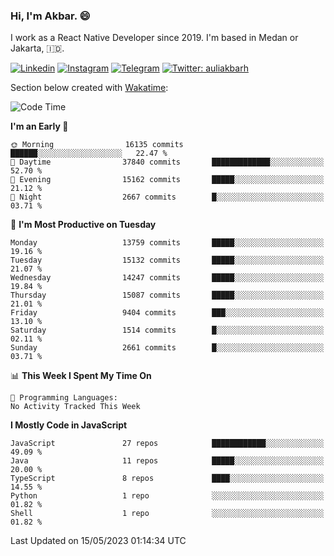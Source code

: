 ### Hi,  I'm Akbar. 😄

I work as a React Native Developer since 2019. I'm based in Medan or Jakarta, :indonesia:. 

<!-- 🔭 Take a look at my [LinkedIn](https://www.linkedin.com/in/aulia-akbar-harahap/) profile. -->

<!-- For now I still don't have a repository to be proud of, but I'm working on it. -->

[![Linkedin](https://img.shields.io/badge/-Aulia%20Akbar%20Harahap-blue?style=flat-square&labelColor=gray&logo=Linkedin&logoColor=white&link=https://www.linkedin.com/in/aulia-akbar-harahap)](https://www.linkedin.com/in/aulia-akbar-harahap)
[![Instagram](https://img.shields.io/badge/-@auliakbarh-orange?style=flat-square&labelColor=gray&logo=Instagram&logoColor=white&link=https://www.instagram.com/auliakbarh)](https://www.instagram.com/auliakbarh)
[![Telegram](https://img.shields.io/badge/-auliakbarh-informational?style=flat-square&labelColor=gray&logo=telegram&logoColor=white&link=https://t.me/auliakbarh)](https://t.me/auliakbarh)
[![Twitter: auliakbarh](https://img.shields.io/twitter/follow/auliakbarh?style=social)](https://twitter.com/auliakbarh)

Section below created with [Wakatime](https://wakatime.com/):
<!--START_SECTION:waka-->
![Code Time](http://img.shields.io/badge/Code%20Time-48%20hrs%2029%20mins-blue)

**I'm an Early 🐤** 

```text
🌞 Morning                16135 commits       ██████░░░░░░░░░░░░░░░░░░░   22.47 % 
🌆 Daytime                37840 commits       █████████████░░░░░░░░░░░░   52.70 % 
🌃 Evening                15162 commits       █████░░░░░░░░░░░░░░░░░░░░   21.12 % 
🌙 Night                  2667 commits        █░░░░░░░░░░░░░░░░░░░░░░░░   03.71 % 
```
📅 **I'm Most Productive on Tuesday** 

```text
Monday                   13759 commits       █████░░░░░░░░░░░░░░░░░░░░   19.16 % 
Tuesday                  15132 commits       █████░░░░░░░░░░░░░░░░░░░░   21.07 % 
Wednesday                14247 commits       █████░░░░░░░░░░░░░░░░░░░░   19.84 % 
Thursday                 15087 commits       █████░░░░░░░░░░░░░░░░░░░░   21.01 % 
Friday                   9404 commits        ███░░░░░░░░░░░░░░░░░░░░░░   13.10 % 
Saturday                 1514 commits        █░░░░░░░░░░░░░░░░░░░░░░░░   02.11 % 
Sunday                   2661 commits        █░░░░░░░░░░░░░░░░░░░░░░░░   03.71 % 
```


📊 **This Week I Spent My Time On** 

```text
💬 Programming Languages: 
No Activity Tracked This Week
```

**I Mostly Code in JavaScript** 

```text
JavaScript               27 repos            ████████████░░░░░░░░░░░░░   49.09 % 
Java                     11 repos            █████░░░░░░░░░░░░░░░░░░░░   20.00 % 
TypeScript               8 repos             ████░░░░░░░░░░░░░░░░░░░░░   14.55 % 
Python                   1 repo              ░░░░░░░░░░░░░░░░░░░░░░░░░   01.82 % 
Shell                    1 repo              ░░░░░░░░░░░░░░░░░░░░░░░░░   01.82 % 
```




 Last Updated on 15/05/2023 01:14:34 UTC
<!--END_SECTION:waka-->


<!--
**auliakbarh/auliakbarh** is a ✨ _special_ ✨ repository because its `README.md` (this file) appears on your GitHub profile.

Here are some ideas to get you started:

- 🔭 I’m currently working on ...
- 🌱 I’m currently learning ...
- 👯 I’m looking to collaborate on ...
- 🤔 I’m looking for help with ...
- 💬 Ask me about ...
- 📫 How to reach me: ...
- 😄 Pronouns: ...
- ⚡ Fun fact: ...
-->
